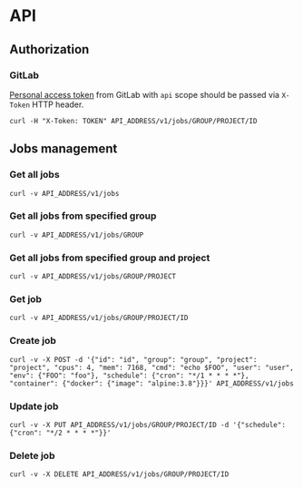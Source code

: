 # API

## Authorization

### GitLab

[Personal access token](https://docs.gitlab.com/ee/user/profile/personal_access_tokens.html) from GitLab with `api` scope should be passed via `X-Token` HTTP header.

```
curl -H "X-Token: TOKEN" API_ADDRESS/v1/jobs/GROUP/PROJECT/ID
```

## Jobs management

### Get all jobs

```
curl -v API_ADDRESS/v1/jobs
```

### Get all jobs from specified group

```
curl -v API_ADDRESS/v1/jobs/GROUP
```

### Get all jobs from specified group and project

```
curl -v API_ADDRESS/v1/jobs/GROUP/PROJECT
```

### Get job

```
curl -v API_ADDRESS/v1/jobs/GROUP/PROJECT/ID
```

### Create job

```
curl -v -X POST -d '{"id": "id", "group": "group", "project": "project", "cpus": 4, "mem": 7168, "cmd": "echo $FOO", "user": "user", "env": {"FOO": "foo"}, "schedule": {"cron": "*/1 * * * *"}, "container": {"docker": {"image": "alpine:3.8"}}}' API_ADDRESS/v1/jobs
```

### Update job

```
curl -v -X PUT API_ADDRESS/v1/jobs/GROUP/PROJECT/ID -d '{"schedule": {"cron": "*/2 * * * *"}}'
```

### Delete job

```
curl -v -X DELETE API_ADDRESS/v1/jobs/GROUP/PROJECT/ID
```
